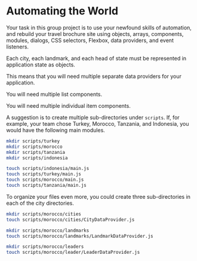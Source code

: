 # Automating the World

Your task in this group project is to use your newfound skills of automation, and rebuild your travel brochure site using objects, arrays, components, modules, dialogs, CSS selectors, Flexbox, data providers, and event listeners.

Each city, each landmark, and each head of state must be represented in application state as objects.

This means that you will need multiple separate data providers for your application.

You will need multiple list components.

You will need multiple individual item components.

A suggestion is to create multiple sub-directories under `scripts`. If, for example, your team chose Turkey, Morocco, Tanzania, and Indonesia, you would have the following main modules.

```sh
mkdir scripts/turkey
mkdir scripts/morocco
mkdir scripts/tanzania
mkdir scripts/indonesia

touch scripts/indonesia/main.js
touch scripts/turkey/main.js
touch scripts/morocco/main.js
touch scripts/tanzania/main.js
```

To organize your files even more, you could create three sub-directories in each of the city directories.

```sh
mkdir scripts/morocco/cities
touch scripts/morocco/cities/CityDataProvider.js

mkdir scripts/morocco/landmarks
touch scripts/morocco/landmarks/LandmarkDataProvider.js

mkdir scripts/morocco/leaders
touch scripts/morocco/leader/LeaderDataProvider.js
```